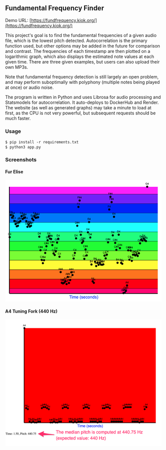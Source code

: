 ## Fundamental Frequency Finder 

Demo URL: [https://fundfrequency.kiok.org/](https://fundfrequency.kiok.org/)

This project's goal is to find the fundamental frequencies of a given audio file, which is the lowest pitch detected. Autocorrelation is the primary function used, but other options may be added in the future for comparison and contrast. The frequencies of each timestamp are then plotted on a logarithmic graph, which also displays the estimated note values at each given time. There are three given examples, but users can also upload their own MP3s. 

Note that fundamental frequency detection is still largely an open problem, and may perform suboptimally with polyphony (multiple notes being played at once) or audio noise.

The program is written in Python and uses Librosa for audio processing and Statsmodels for autocorrelation. It auto-deploys to DockerHub and Render. The website (as well as generated graphs) may take a minute to load at first, as the CPU is not very powerful, but subsequent requests should be much faster.

### Usage 

```
$ pip install -r requirements.txt
$ python3 app.py
```

### Screenshots

#### Fur Elise

![Fur Elise](docs/images/fur_elise.png)

#### A4 Tuning Fork (440 Hz)

![A4](docs/images/a4.png)